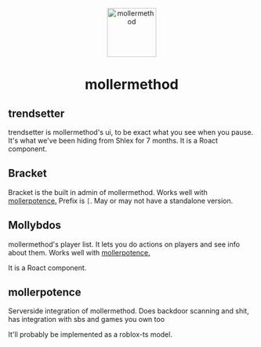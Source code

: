 <div align="center"><img src="https://5079.ml/5079mlicon.svg" alt="mollermethod" height="100"><h1>mollermethod</h1></div>

## trendsetter

trendsetter is mollermethod's ui, to be exact what you see when you pause. It's what we've been hiding from Shlex for 7 months.
It is a Roact component.

## Bracket

Bracket is the built in admin of mollermethod. Works well with [mollerpotence.](#mollerpotence)
Prefix is `[`.
May or may not have a standalone version.

## Mollybdos

mollermethod's player list. It lets you do actions on players and see info about them. Works well with [mollerpotence.](#mollerpotence)

It is a Roact component.

## mollerpotence

Serverside integration of mollermethod. Does backdoor scanning and shit, has integration with sbs and games you own too

It'll probably be implemented as a roblox-ts model.
